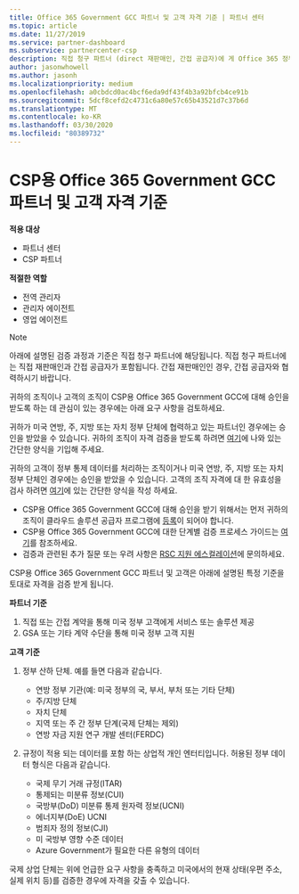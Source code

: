```yaml
---
title: Office 365 Government GCC 파트너 및 고객 자격 기준 | 파트너 센터
ms.topic: article
ms.date: 11/27/2019
ms.service: partner-dashboard
ms.subservice: partnercenter-csp
description: 직접 청구 파트너 (direct 재판매인, 간접 공급자)에 게 Office 365 정부 GCC for CSP에 대 한 파트너 및 고객의 유효성을 검사 하는 단계를 알아봅니다.
author: jasonwhowell
ms.author: jasonh
ms.localizationpriority: medium
ms.openlocfilehash: a0cbdcd0ac4bcf6eda9df43f4b3a92bfcb4ce91b
ms.sourcegitcommit: 5dcf8cefd2c4731c6a80e57c65b43521d7c37b6d
ms.translationtype: MT
ms.contentlocale: ko-KR
ms.lasthandoff: 03/30/2020
ms.locfileid: "80389732"
---
```

# <a name="office-365-government-gcc-for-csp-partner-and-customer-eligibility-criteria"></a>CSP용 Office 365 Government GCC 파트너 및 고객 자격 기준

**적용 대상**

-  파트너 센터
-  CSP 파트너

**적절한 역할**

- 전역 관리자
- 관리자 에이전트
- 영업 에이전트

>[!NOTE]
>아래에 설명된 검증 과정과 기준은 직접 청구 파트너에 해당됩니다. 직접 청구 파트너에는 직접 재판매인과 간접 공급자가 포함됩니다.  간접 재판매인인 경우, 간접 공급자와 협력하시기 바랍니다.

귀하의 조직이나 고객의 조직이 CSP용 Office 365 Government GCC에 대해 승인을 받도록 하는 데 관심이 있는 경우에는 아래 요구 사항을 검토하세요.

귀하가 미국 연방, 주, 지방 또는 자치 정부 단체에 협력하고 있는 파트너인 경우에는 승인을 받았을 수 있습니다. 귀하의 조직이 자격 검증을 받도록 하려면 [여기](https://products.office.com/government/eligibility-validation?ReqType=CSPPartner)에 나와 있는 간단한 양식을 기입해 주세요.

귀하의 고객이 정부 통제 데이터를 처리하는 조직이거나 미국 연방, 주, 지방 또는 자치 정부 단체인 경우에는 승인을 받았을 수 있습니다. 고객의 조직 자격에 대 한 유효성을 검사 하려면 [여기](https://products.office.com/government/eligibility-validation?ReqType=CSPCustomer)에 있는 간단한 양식을 작성 하세요. 

-   CSP용 Office 365 Government GCC에 대해 승인을 받기 위해서는 먼저 귀하의 조직이 클라우드 솔루션 공급자 프로그램에 [등록](https://partnercenter.microsoft.com/partner/cloud-solution-provider)이 되어야 합니다.
-   CSP용 Office 365 Government GCC에 대한 단계별 검증 프로세스 가이드는 [여기](https://go.microsoft.com/fwlink/?linkid=2007323)를 참조하세요.
-   검증과 관련된 추가 질문 또는 우려 사항은 [RSC 지원 에스컬레이션](mailto:usgcce@microsoft.com)에 문의하세요.

CSP용 Office 365 Government GCC 파트너 및 고객은 아래에 설명된 특정 기준을 토대로 자격을 검증 받게 됩니다.

**파트너 기준**
1.  직접 또는 간접 계약을 통해 미국 정부 고객에게 서비스 또는 솔루션 제공
2.  GSA 또는 기타 계약 수단을 통해 미국 정부 고객 지원

**고객 기준**
1.  정부 산하 단체. 예를 들면 다음과 같습니다.
 
    -  연방 정부 기관(예: 미국 정부의 국, 부서, 부처 또는 기타 단체)
    -   주/지방 단체 
    -   자치 단체
    -   지역 또는 주 간 정부 단계(국제 단체는 제외)
    -   연방 자금 지원 연구 개발 센터(FERDC)

2.  규정이 적용 되는 데이터를 포함 하는 상업적 개인 엔터티입니다. 허용된 정부 데이터 형식은 다음과 같습니다. 
    -   국제 무기 거래 규정(ITAR)
    -   통제되는 미분류 정보(CUI)
    -   국방부(DoD) 미분류 통제 원자력 정보(UCNI)
    -   에너지부(DoE) UCNI
    -   범죄자 정의 정보(CJI)
    -   미 국방부 영향 수준 데이터
    -   Azure Government가 필요한 다른 유형의 데이터

국제 상업 단체는 위에 언급한 요구 사항을 충족하고 미국에서의 현재 상태(우편 주소, 실제 위치 등)를 검증한 경우에 자격을 갖출 수 있습니다.

